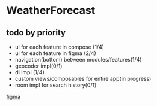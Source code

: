 # WeatherForecast

## todo by priority
- ui for each feature in compose (1/4)
- ui for each feature in figma (2/4)
- navigation(bottom) between modules/features(1/4)
- geocoder impl(0/1)
- di impl (1/4)
- custom views/composables for entire app(in progress)
- room impl for search history(0/1)

[figma](https://www.figma.com/file/ZB36eZXjaLnKkqIbxpJSw5/WeatherForecast?node-id=5%3A9&t=1Ah6rfWYZiUzE1kJ-0)
